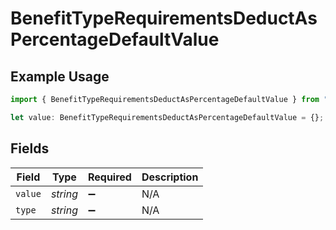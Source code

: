 # BenefitTypeRequirementsDeductAsPercentageDefaultValue

## Example Usage

```typescript
import { BenefitTypeRequirementsDeductAsPercentageDefaultValue } from "gusto_embedded/models/components";

let value: BenefitTypeRequirementsDeductAsPercentageDefaultValue = {};
```

## Fields

| Field              | Type               | Required           | Description        |
| ------------------ | ------------------ | ------------------ | ------------------ |
| `value`            | *string*           | :heavy_minus_sign: | N/A                |
| `type`             | *string*           | :heavy_minus_sign: | N/A                |